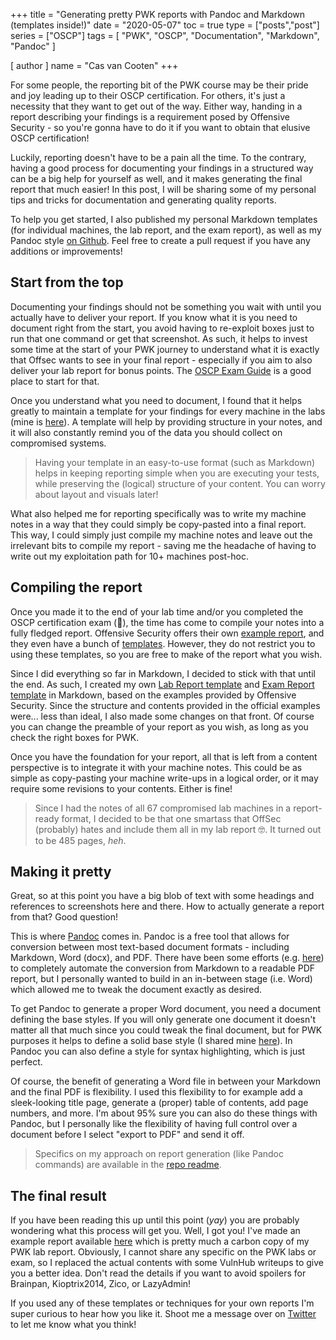 +++
title = "Generating pretty PWK reports with Pandoc and Markdown (templates inside!)"
date = "2020-05-07"
toc = true
type = ["posts","post"]
series = ["OSCP"]
tags = [
    "PWK",
    "OSCP",
    "Documentation",
    "Markdown",
    "Pandoc"
]

[ author ]
  name = "Cas van Cooten"
+++

For some people, the reporting bit of the PWK course may be their pride and joy leading up to their OSCP certification. For others, it's just a necessity that they want to get out of the way. Either way, handing in a report describing your findings is a requirement posed by Offensive Security - so you're gonna have to do it if you want to obtain that elusive OSCP certification! 

Luckily, reporting doesn't have to be a pain all the time. To the contrary, having a good process for documenting your findings in a structured way can be a big help for yourself as well, and it makes generating the final report that much easier! In this post, I will be sharing some of my personal tips and tricks for documentation and generating quality reports. 

To help you get started, I also published my personal Markdown templates (for individual machines, the lab report, and the exam report), as well as my Pandoc style [on Github](https://github.com/chvancooten/OSCP-MarkdownReportingTemplates). Feel free to create a pull request if you have any additions or improvements!

## Start from the top

Documenting your findings should not be something you wait with until you actually have to deliver your report. If you know what it is you need to document right from the start, you avoid having to re-exploit boxes just to run that one command or get that screenshot. As such, it helps to invest some time at the start of your PWK journey to understand what it is exactly that Offsec wants to see in your final report - especially if you aim to also deliver your lab report for bonus points. The [OSCP Exam Guide](https://support.offensive-security.com/oscp-exam-guide/) is a good place to start for that.

Once you understand what you need to document, I found that it helps greatly to maintain a template for your findings for every machine in the labs (mine is [here](https://github.com/chvancooten/OSCP-MarkdownReportingTemplates/blob/master/Machine%20template.md)). A template will help by providing structure in your notes, and it will also constantly remind you of the data you should collect on compromised systems.

> Having your template in an easy-to-use format (such as Markdown) helps in keeping reporting simple when you are executing your tests, while preserving the (logical) structure of your content. You can worry about layout and visuals later!

What also helped me for reporting specifically was to write my machine notes in a way that they could simply be copy-pasted into a final report. This way, I could simply just compile my machine notes and leave out the irrelevant bits to compile my report - saving me the headache of having to write out my exploitation path for 10+ machines post-hoc.

## Compiling the report

Once you made it to the end of your lab time and/or you completed the OSCP certification exam (👏), the time has come to compile your notes into a fully fledged report. Offensive Security offers their own [example report](https://www.offensive-security.com/pwk-online/PWK-Example-Report-v1.pdf), and they even have a bunch of [templates](https://support.offensive-security.com/pwk-reporting/). However, they do not restrict you to using these templates, so you are free to make of the report what you wish.

Since I did everything so far in Markdown, I decided to stick with that until the end. As such, I created my own [Lab Report template](https://github.com/chvancooten/OSCP-MarkdownReportingTemplates/blob/master/Lab%20Report%20template.md) and [Exam Report template](https://github.com/chvancooten/OSCP-MarkdownReportingTemplates/blob/master/Exam%20Report%20template.md) in Markdown, based on the examples provided by Offensive Security. Since the structure and contents provided in the official examples were... less than ideal, I also made some changes on that front. Of course you can change the preamble of your report as you wish, as long as you check the right boxes for PWK.

Once you have the foundation for your report, all that is left from a content perspective is to integrate it with your machine notes. This could be as simple as copy-pasting your machine write-ups in a logical order, or it may require some revisions to your contents. Either is fine!

> Since I had the notes of all 67 compromised lab machines in a report-ready format, I decided to be that one smartass that OffSec (probably) hates and include them all in my lab report 🤓. It turned out to be 485 pages, *heh*.

## Making it pretty

Great, so at this point you have a big blob of text with some headings and references to screenshots here and there. How to actually generate a report from that? Good question!

This is where [Pandoc](https://pandoc.org/) comes in. Pandoc is a free tool that allows for conversion between most text-based document formats - including Markdown, Word (docx), and PDF. There have been some efforts (e.g. [here](https://github.com/noraj/OSCP-Exam-Report-Template-Markdown)) to completely automate the conversion from Markdown to a readable PDF report, but I personally wanted to build in an in-between stage (i.e. Word) which allowed me to tweak the document exactly as desired.

To get Pandoc to generate a proper Word document, you need a document defining the base styles. If you will only generate one document it doesn't matter all that much since you could tweak the final document, but for PWK purposes it helps to define a solid base style (I shared mine [here](https://github.com/chvancooten/OSCP-MarkdownReportingTemplates/blob/master/custom-reference.docx)). In Pandoc you can also define a style for syntax highlighting, which is just perfect.

Of course, the benefit of generating a Word file in between your Markdown and the final PDF is flexibility. I used this flexibility to for example add a sleek-looking title page, generate a (proper) table of contents, add page numbers, and more. I'm about 95% sure you can also do these things with Pandoc, but I personally like the flexibility of having full control over a document before I select "export to PDF" and send it off.

> Specifics on my approach on report generation (like Pandoc commands) are available in the [repo readme](https://github.com/chvancooten/OSCP-MarkdownReportingTemplates).

## The final result

If you have been reading this up until this point (*yay*) you are probably wondering what this process will get you. Well, I got you! I've made an example report available [here](https://github.com/chvancooten/OSCP-MarkdownReportingTemplates/blob/master/Examples/Example%20Report.pdf) which is pretty much a carbon copy of my PWK lab report. Obviously, I cannot share any specific on the PWK labs or exam, so I replaced the actual contents with some VulnHub writeups to give you a better idea. Don't read the details if you want to avoid spoilers for Brainpan, Kioptrix2014, Zico, or LazyAdmin!

If you used any of these templates or techniques for your own reports I'm super curious to hear how you like it. Shoot me a message over on [Twitter](https://twitter.com/chvancooten) to let me know what you think!